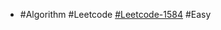 - #Algorithm #Leetcode [#Leetcode-1584](https://leetcode-cn.com/problems/count-elements-with-strictly-smaller-and-greater-elements/) #Easy